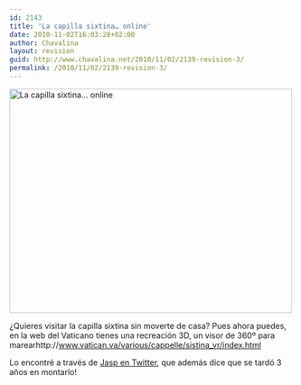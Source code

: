 ```yaml
---
id: 2143
title: 'La capilla sixtina… online'
date: 2010-11-02T16:03:28+02:00
author: Chavalina
layout: revision
guid: http://www.chavalina.net/2010/11/02/2139-revision-3/
permalink: /2010/11/02/2139-revision-3/
---
```

[<img class="aligncenter size-large wp-image-2141" title="Recreación de la capilla sixtina" src="http://www.chavalina.net/imagenes/2010/11/2010-11-02-144127-500x398.png" alt="La capilla sixtina... online" width="500" height="398" srcset="http://www.chavalina.net/imagenes/2010/11/2010-11-02-144127-500x398.png 500w, http://www.chavalina.net/imagenes/2010/11/2010-11-02-144127-300x239.png 300w, http://www.chavalina.net/imagenes/2010/11/2010-11-02-144127.png 678w" sizes="(max-width: 500px) 100vw, 500px" />](http://www.chavalina.net/imagenes/2010/11/2010-11-02-144127.png)

¿Quieres visitar la capilla sixtina sin moverte de casa? Pues ahora puedes, en la web del Vaticano tienes una recreación 3D, un visor de 360º para marearhttp://www.vatican.va/various/cappelle/sistina_vr/index.html

Lo encontré a través de [Jasp en Twitter](http://twitter.com/jasp/status/29469398590), que además dice que se tardó 3 años en montarlo!